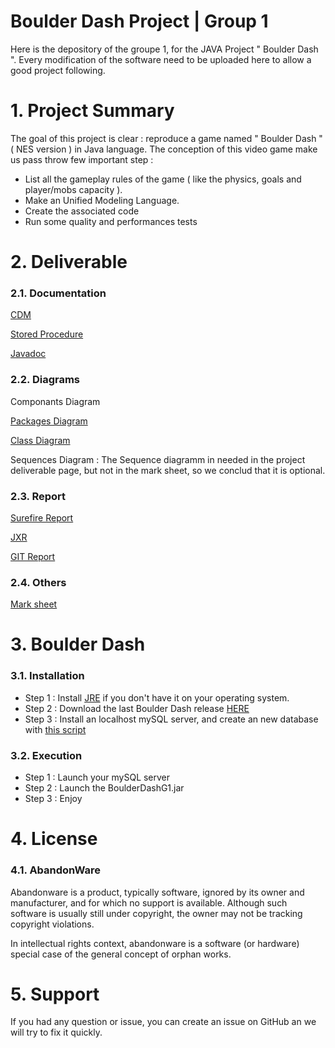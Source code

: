 # Boulder Dash Project | Group 1

Here is the depository of the groupe 1, for the JAVA Project " Boulder Dash ". Every modification of the software need to be uploaded here to allow a good project following.

# 1. Project Summary

The goal of this project is clear : reproduce a game named " Boulder Dash " ( NES version ) in Java language. The conception of this video game make us pass throw few important step :
* List all the gameplay rules of the game ( like the physics, goals and player/mobs capacity ).
* Make an Unified Modeling Language.
* Create the associated code
* Run some quality and performances tests


# 2. Deliverable

### 2.1. Documentation

[CDM](https://github.com/Darkdady/BoulderDashGroupe1/blob/master/Deliverables/DataBase/boulderdash%20.mcd)

[Stored Procedure](https://github.com/Darkdady/BoulderDashGroupe1/blob/master/Deliverables/DataBase/StoredProcedure.md)

[Javadoc]( )

### 2.2. Diagrams

Componants Diagram

[Packages Diagram](https://github.com/Darkdady/BoulderDashGroupe1/blob/master/Deliverables/Diagrams/Package%20diagram.vpp)

[Class Diagram](https://github.com/Darkdady/BoulderDashGroupe1/tree/master/Deliverables/Diagramms/Class)

Sequences Diagram : The Sequence diagramm in needed in the project deliverable page, but not in the mark sheet, so we conclud that it is optional.

### 2.3. Report

[Surefire Report](https://github.com/Darkdady/BoulderDashGroupe1/blob/master/Deliverables/SurefireHUB.md)

[JXR](https://github.com/Darkdady/BoulderDashGroupe1/tree/master/Deliverables/JXR%20Report)

[GIT Report](https://github.com/Darkdady/BoulderDashGroupe1/blob/master/Deliverables/GitReport.md)

### 2.4. Others

[Mark sheet](https://viacesifr-my.sharepoint.com/personal/paul_fontaine_viacesi_fr/_layouts/15/guestaccess.aspx?docid=1d8584012e4c643058493d11145f2a780&authkey=AdrGgfUSO0Rlg3j6JQWtg_g)

# 3. Boulder Dash

### 3.1. Installation

* Step 1 : Install [JRE](https://www.java.com/fr/download/) if you don't have it on your operating system.
* Step 2 : Download the last Boulder Dash release [HERE](www.perdu.com)
* Step 3 : Install an localhost mySQL server, and create an new database with [this script](www.perdu.com)

### 3.2. Execution

* Step 1 : Launch your mySQL server
* Step 2 : Launch the BoulderDashG1.jar
* Step 3 : Enjoy

# 4. License
### 4.1. AbandonWare
Abandonware is a product, typically software, ignored by its owner and manufacturer, and for which no support is available. Although such software is usually still under copyright, the owner may not be tracking copyright violations.

In intellectual rights context, abandonware is a software (or hardware) special case of the general concept of orphan works.

# 5. Support

If you had any question or issue, you can create an issue on GitHub an we will try to fix it quickly.
